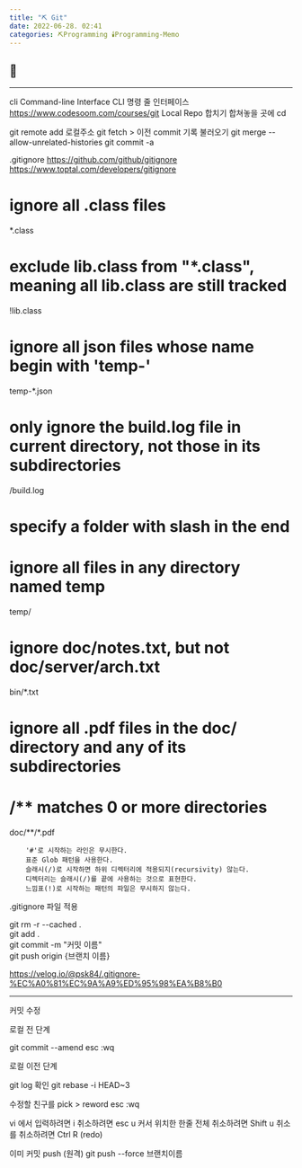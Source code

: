 ```yaml
---
title: "⛏️ Git"
date: 2022-06-28. 02:41
categories: ⛏️Programming 🕯️Programming-Memo
---
```


## 💎

---

cli Command-line Interface CLI 명령 줄 인터페이스
https://www.codesoom.com/courses/git
Local Repo 합치기
합쳐놓을 곳에 cd

git remote add 로컬주소
git fetch > 이전 commit 기록 불러오기
git merge --allow-unrelated-histories
git commit -a


.gitignore
https://github.com/github/gitignore
https://www.toptal.com/developers/gitignore

# ignore all .class files
*.class

# exclude lib.class from "*.class", meaning all lib.class are still tracked
!lib.class

# ignore all json files whose name begin with 'temp-'
temp-*.json

# only ignore the build.log file in current directory, not those in its subdirectories
/build.log

# specify a folder with slash in the end
# ignore all files in any directory named temp
temp/

# ignore doc/notes.txt, but not doc/server/arch.txt
bin/*.txt

# ignore all .pdf files in the doc/ directory and any of its subdirectories
# /** matches 0 or more directories
doc/**/*.pdf



        '#'로 시작하는 라인은 무시한다.
        표준 Glob 패턴을 사용한다.
        슬래시(/)로 시작하면 하위 디렉터리에 적용되지(recursivity) 않는다.
        디렉터리는 슬래시(/)를 끝에 사용하는 것으로 표현한다.
        느낌표(!)로 시작하는 패턴의 파일은 무시하지 않는다.

.gitignore 파일 적용

git rm -r --cached .  
git add .  
git commit -m "커밋 이름"  
git push origin {브랜치 이름}

https://velog.io/@psk84/.gitignore-%EC%A0%81%EC%9A%A9%ED%95%98%EA%B8%B0

---
커밋 수정

로컬 전 단계

git commit --amend
esc :wq


로컬 이전 단계

git log 확인
git rebase -i HEAD~3

수정할 친구를 pick > reword
esc :wq


vi 에서 입력하려면 i
취소하려면 esc u
커서 위치한 한줄 전체 취소하려면 Shift u
취소를 취소하려면 Ctrl R (redo)

이미 커밋 push (원격)
git push --force 브랜치이름